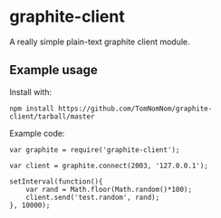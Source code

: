 # graphite-client

A really simple plain-text graphite client module.

## Example usage

Install with:
  
    npm install https://github.com/TomNomNom/graphite-client/tarball/master

Example code:    

    var graphite = require('graphite-client');

    var client = graphite.connect(2003, '127.0.0.1');

    setInterval(function(){
        var rand = Math.floor(Math.random()*100);
        client.send('test.random', rand);
    }, 10000);

